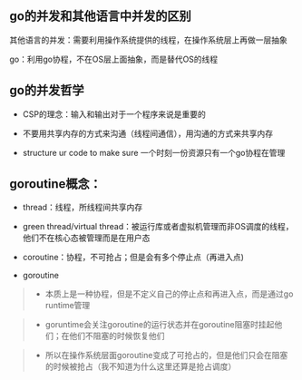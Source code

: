 ## go的并发和其他语言中并发的区别  
  
其他语言的并发：需要利用操作系统提供的线程，在操作系统层上再做一层抽象  
  
go：利用go协程，不在OS层上面抽象，而是替代OS的线程  
  
## go的并发哲学  
  
- CSP的理念：输入和输出对于一个程序来说是重要的  
  
- 不要用共享内存的方式来沟通（线程间通信），用沟通的方式来共享内存  
  
- structure ur code to make sure 一个时刻一份资源只有一个go协程在管理  
  
## goroutine概念：  
  
- thread：线程，所线程间共享内存  
  
- green thread/virtual thread：被运行库或者虚拟机管理而非OS调度的线程，他们不在核心态被管理而是在用户态  
  
- coroutine：协程，不可抢占；但是会有多个停止点（再进入点)  
  
- goroutine  
  
> - 本质上是一种协程，但是不定义自己的停止点和再进入点，而是通过go runtime管理  
  
> - goruntime会关注goroutine的运行状态并在goroutine阻塞时挂起他们；在他们不阻塞的时候恢复他们  
  
> - 所以在操作系统层面goroutine变成了可抢占的，但是他们只会在阻塞的时候被抢占（我不知道为什么这里还算是抢占调度）  
